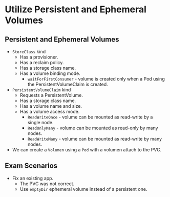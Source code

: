 # Utilize Persistent and Ephemeral Volumes

## Persistent and Ephemeral Volumes

- `StoreClass` kind
    - Has a provisioner.
    - Has a reclaim policy.
    - Has a storage class name.
    - Has a volume binding mode.
        - `waitForFirstConsumer` - volume is created only when a Pod using the PersistentVolumeClaim is created.
- `PersistentVolumeClaim` kind
    - Requests a PersistentVolume.
    - Has a storage class name.
    - Has a volume name and size.
    - Has a volume access mode.
        - `ReadWriteOnce` - volume can be mounted as read-write by a single node.
        - `ReadOnlyMany` - volume can be mounted as read-only by many nodes.
        - `ReadWriteMany` - volume can be mounted as read-write by many nodes.
- We can create a `Volumen` using a `Pod` with a volumen attach to the PVC. 

## Exam Scenarios

- Fix an existing app.
    - The PVC was not correct.
    - Use `emptyDir` ephemeral volume instead of a persistent one.
